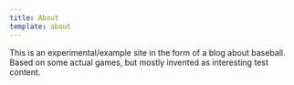 ```yaml
---
title: About
template: about
---
```


This is an experimental/example site in the form of a blog about 
baseball. Based on some actual games, but mostly invented as interesting test 
content.
